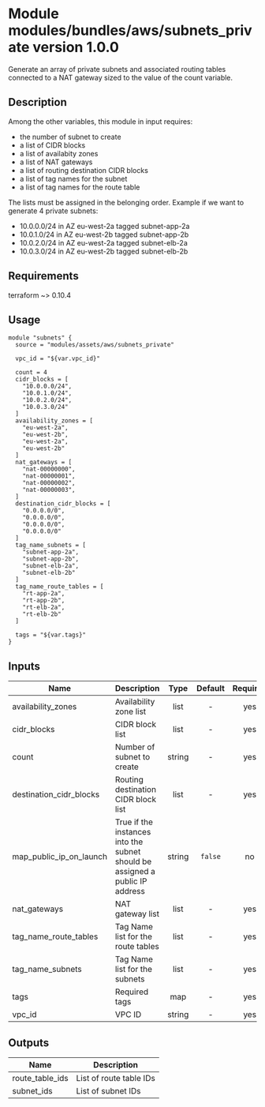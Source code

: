 # Module modules/bundles/aws/subnets_private version 1.0.0

Generate an array of private subnets and associated routing tables connected to a NAT gateway sized to the value
of the count variable.

## Description

Among the other variables, this module in input requires:

- the number of subnet to create
- a list of CIDR blocks
- a list of availabity zones
- a list of NAT gateways
- a list of routing destination CIDR blocks
- a list of tag names for the subnet
- a list of tag names for the route table

The lists must be assigned in the belonging order. Example if we want to generate 4 private subnets:

- 10.0.0.0/24 in AZ eu-west-2a tagged subnet-app-2a
- 10.0.1.0/24 in AZ eu-west-2b tagged subnet-app-2b
- 10.0.2.0/24 in AZ eu-west-2a tagged subnet-elb-2a
- 10.0.3.0/24 in AZ eu-west-2b tagged subnet-elb-2b

## Requirements

terraform ~> 0.10.4

## Usage
```
module "subnets" {
  source = "modules/assets/aws/subnets_private"

  vpc_id = "${var.vpc_id}"

  count = 4
  cidr_blocks = [
    "10.0.0.0/24",
    "10.0.1.0/24",
    "10.0.2.0/24",
    "10.0.3.0/24"
  ]
  availability_zones = [
    "eu-west-2a",
    "eu-west-2b",
    "eu-west-2a",
    "eu-west-2b"
  ]
  nat_gateways = [
    "nat-00000000",
    "nat-00000001",
    "nat-00000002",
    "nat-00000003",
  ]
  destination_cidr_blocks = [
    "0.0.0.0/0",
    "0.0.0.0/0",
    "0.0.0.0/0",
    "0.0.0.0/0"
  ]
  tag_name_subnets = [
    "subnet-app-2a",
    "subnet-app-2b",
    "subnet-elb-2a",
    "subnet-elb-2b"
  ]
  tag_name_route_tables = [
    "rt-app-2a",
    "rt-app-2b",
    "rt-elb-2a",
    "rt-elb-2b"
  ]

  tags = "${var.tags}"
}
```


## Inputs

| Name | Description | Type | Default | Required |
|------|-------------|:----:|:-----:|:-----:|
| availability_zones | Availability zone list | list | - | yes |
| cidr_blocks | CIDR block list | list | - | yes |
| count | Number of subnet to create | string | - | yes |
| destination_cidr_blocks | Routing destination CIDR block list | list | - | yes |
| map_public_ip_on_launch | True if the instances into the subnet should be assigned a public IP address | string | `false` | no |
| nat_gateways | NAT gateway list | list | - | yes |
| tag_name_route_tables | Tag Name list for the route tables | list | - | yes |
| tag_name_subnets | Tag Name list for the subnets | list | - | yes |
| tags | Required tags | map | - | yes |
| vpc_id | VPC ID | string | - | yes |

## Outputs

| Name | Description |
|------|-------------|
| route_table_ids | List of route table IDs |
| subnet_ids | List of subnet IDs |

